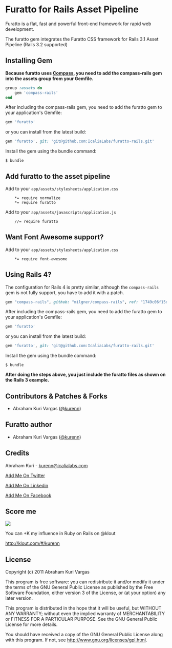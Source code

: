 # Furatto for Rails Asset Pipeline
Furatto is a flat, fast and powerful front-end framework for rapid web development.

The furatto gem integrates the Furatto CSS framework for Rails 3.1 Asset Pipeline (Rails 3.2 supported)

## Installing Gem

**Because furatto uses [Compass](http://compass-style.org/reference/compass/css3/), you need to add the compass-rails gem into the assets group from your Gemfile.**

```ruby
group :assets do
	gem 'compass-rails'
end
```

After including the compass-rails gem, you need to add the furatto gem to your application's Gemfile:

```ruby
gem 'furatto'
```

or you can install from the latest build:

```ruby
gem 'furatto', git: 'git@github.com:IcaliaLabs/furatto-rails.git'
```

Install the gem using the bundle command:

```console
$ bundle
```

## Add furatto to the asset pipeline

Add to your `app/assets/stylesheets/application.css`
		
		*= require normalize
		*= require furatto

Add to your `app/assets/javascripts/application.js`

		//= require furatto
		
## Want Font Awesome support?

Add to your `app/assets/stylesheets/application.css`
		
		*= require font-awesome
		
## Using Rails 4?

The configuration for Rails 4 is pretty similar, although the `compass-rails` gem is not fully support, you have to add it with a patch.

```ruby
gem "compass-rails", github: "milgner/compass-rails", ref: "1749c06f15dc4b058427e7969810457213647fb8"
```

After including the compass-rails gem, you need to add the furatto gem to your application's Gemfile:

```ruby
gem 'furatto'
```

or you can install from the latest build:

```ruby
gem 'furatto', git: 'git@github.com:IcaliaLabs/furatto-rails.git'
```

Install the gem using the bundle command:

```console
$ bundle
```

**After doing the steps above, you just include the furatto files as shown on the Rails 3 example.**

## Contributors & Patches & Forks

- Abraham Kuri Vargas ([@kurenn](http://twitter.com/kurenn))

## Furatto author
- Abraham Kuri Vargas ([@kurenn](http://twitter.com/kurenn))


## Credits
Abraham Kuri - kurenn@icalialabs.com

[Add Me On Twitter](http://twitter.com/kurenn "Follow me")

[Add Me On Linkedin](http://www.linkedin.com/pub/abraham-kuri/26/a21/b41 "Add Me On Linkedin")

[Add Me On Facebook](https://www.facebook.com/kurenn "Add Me On Facebook")


## Score me
<img src="https://addons.opera.com/media/extensions/55/14355/1.0.1-rev1/icons/icon_64x64.png"></img>

You can +K my influence in Ruby on Rails on @klout

http://klout.com/#/kurenn


## License
Copyright (c) 2011 Abraham Kuri Vargas

This program is free software: you can redistribute it and/or modify it under the terms of the GNU General Public License as published by the Free Software Foundation, either version 3 of the License, or (at your option) any later version.

This program is distributed in the hope that it will be useful, but WITHOUT ANY WARRANTY; without even the implied warranty of MERCHANTABILITY or FITNESS FOR A PARTICULAR PURPOSE. See the GNU General Public License for more details.

You should have received a copy of the GNU General Public License along with this program. If not, see http://www.gnu.org/licenses/gpl.html.
